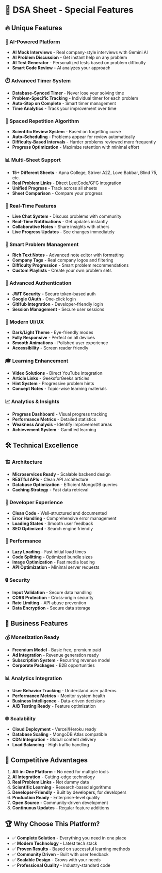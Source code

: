 # 🚀 DSA Sheet - Special Features

## 🔥 Unique Features

### 🤖 AI-Powered Platform
- **AI Mock Interviews** - Real company-style interviews with Gemini AI
- **AI Problem Discussion** - Get instant help on any problem
- **AI Test Generator** - Personalized tests based on problem difficulty
- **Smart Code Review** - AI analyzes your approach

### ⏱️ Advanced Timer System
- **Database-Synced Timer** - Never lose your solving time
- **Problem-Specific Tracking** - Individual timer for each problem
- **Auto-Stop on Complete** - Smart timer management
- **Time Analytics** - Track your improvement over time

### 🧠 Spaced Repetition Algorithm
- **Scientific Review System** - Based on forgetting curve
- **Auto-Scheduling** - Problems appear for review automatically
- **Difficulty-Based Intervals** - Harder problems reviewed more frequently
- **Progress Optimization** - Maximize retention with minimal effort

### 📊 Multi-Sheet Support
- **15+ Different Sheets** - Apna College, Striver A2Z, Love Babbar, Blind 75, etc.
- **Real Problem Links** - Direct LeetCode/GFG integration
- **Unified Progress** - Track across all sheets
- **Sheet Comparison** - Compare your progress

### 💬 Real-Time Features
- **Live Chat System** - Discuss problems with community
- **Real-Time Notifications** - Get updates instantly
- **Collaborative Notes** - Share insights with others
- **Live Progress Updates** - See changes immediately

### 🎯 Smart Problem Management
- **Rich Text Notes** - Advanced note editor with formatting
- **Company Tags** - Real company logos and filtering
- **Difficulty Progression** - Smart problem recommendations
- **Custom Playlists** - Create your own problem sets

### 🔐 Advanced Authentication
- **JWT Security** - Secure token-based auth
- **Google OAuth** - One-click login
- **GitHub Integration** - Developer-friendly login
- **Session Management** - Secure user sessions

### 📱 Modern UI/UX
- **Dark/Light Theme** - Eye-friendly modes
- **Fully Responsive** - Perfect on all devices
- **Smooth Animations** - Polished user experience
- **Accessibility** - Screen reader friendly

### 🎓 Learning Enhancement
- **Video Solutions** - Direct YouTube integration
- **Article Links** - GeeksforGeeks articles
- **Hint System** - Progressive problem hints
- **Concept Notes** - Topic-wise learning materials

### 📈 Analytics & Insights
- **Progress Dashboard** - Visual progress tracking
- **Performance Metrics** - Detailed statistics
- **Weakness Analysis** - Identify improvement areas
- **Achievement System** - Gamified learning

## 🛠️ Technical Excellence

### 🏗️ Architecture
- **Microservices Ready** - Scalable backend design
- **RESTful APIs** - Clean API architecture
- **Database Optimization** - Efficient MongoDB queries
- **Caching Strategy** - Fast data retrieval

### 🔧 Developer Experience
- **Clean Code** - Well-structured and documented
- **Error Handling** - Comprehensive error management
- **Loading States** - Smooth user feedback
- **SEO Optimized** - Search engine friendly

### 🚀 Performance
- **Lazy Loading** - Fast initial load times
- **Code Splitting** - Optimized bundle sizes
- **Image Optimization** - Fast media loading
- **API Optimization** - Minimal server requests

### 🔒 Security
- **Input Validation** - Secure data handling
- **CORS Protection** - Cross-origin security
- **Rate Limiting** - API abuse prevention
- **Data Encryption** - Secure data storage

## 💼 Business Features

### 💰 Monetization Ready
- **Freemium Model** - Basic free, premium paid
- **Ad Integration** - Revenue generation ready
- **Subscription System** - Recurring revenue model
- **Corporate Packages** - B2B opportunities

### 📊 Analytics Integration
- **User Behavior Tracking** - Understand user patterns
- **Performance Metrics** - Monitor system health
- **Business Intelligence** - Data-driven decisions
- **A/B Testing Ready** - Feature optimization

### 🌐 Scalability
- **Cloud Deployment** - Vercel/Heroku ready
- **Database Scaling** - MongoDB Atlas compatible
- **CDN Integration** - Global content delivery
- **Load Balancing** - High traffic handling

## 🎯 Competitive Advantages

1. **All-in-One Platform** - No need for multiple tools
2. **AI Integration** - Cutting-edge technology
3. **Real Problem Links** - Not dummy data
4. **Scientific Learning** - Research-based algorithms
5. **Developer-Friendly** - Built by developers, for developers
6. **Production Ready** - Enterprise-level quality
7. **Open Source** - Community-driven development
8. **Continuous Updates** - Regular feature additions

## 🏆 Why Choose This Platform?

- ✅ **Complete Solution** - Everything you need in one place
- ✅ **Modern Technology** - Latest tech stack
- ✅ **Proven Results** - Based on successful learning methods
- ✅ **Community Driven** - Built with user feedback
- ✅ **Scalable Design** - Grows with your needs
- ✅ **Professional Quality** - Industry-standard code